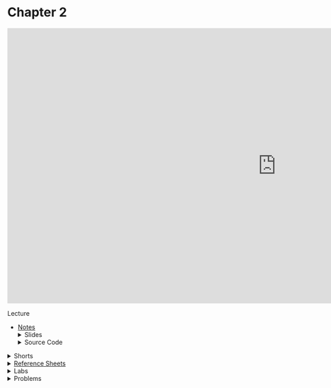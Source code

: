 # Chapter 2

<iframe width="1214" height="622" src="https://www.youtube.com/embed/8PrOp9t0PyQ" frameborder="0" allow="accelerometer; autoplay; clipboard-write; encrypted-media; gyroscope; picture-in-picture" allowfullscreen></iframe>


Lecture  
<ul>
  <li><a href="https://cs50.harvard.edu/ap/2021/curriculum/x/notes/2/">Notes</a></li>
  <details><summary>Slides</summary>
  <ul>
    <li><a href="https://docs.google.com/presentation/d/1BPOm4VNOmlOLKzwOHPYR3FXEXLiJbOW3MSKdp1wMNnk/edit?usp=sharing">Google Slides</a></li>
    <li><a href="https://cdn.cs50.net/2019/fall/lectures/2/lecture2.pdf">PDF</a></li>
  </ul>
  </details>
  <details><summary>Source Code</summary>
  <ul>
    <li><a href="https://cdn.cs50.net/2019/fall/lectures/2/src2/">Index</a></li>
    <li><a href="https://cdn.cs50.net/2019/fall/lectures/2/src2.pdf">PDF</a></li>
    <li><a href="https://cdn.cs50.net/2019/fall/lectures/2/src2.zip">Zip</a></li>
  </ul>
  </details>
</ul>   

<details>  
  <summary>Shorts</summary>
  <ul>
    <li><a href="https://www.youtube.com/embed/b7-0sb-DV84">Functions</a></li>
    <li><a href="https://www.youtube.com/embed/mISkNAfWl8k">Arrays</a></li>
    <li><a href="https://www.youtube.com/embed/AI6Ccfno6Pk">Command Line Arguments</a></li>
    <li><a href="https://www.youtube.com/embed/GiFbdVGjF9I">Variables and Scope</a></li>
   </ul>
</details>

<details>  
  <summary><a href="\ap\assets\pdfs\ch2_ref_sheets.pdf">Reference Sheets</a></summary>
  <ul>
    <li><a href="\ap\assets\pdfs\compiling.pdf">Compiling</a></li>
    <li><a href="\ap\assets\pdfs\bugs_and_debugging.pdf">Bugs and Debugging</a></li>
    <li><a href="\ap\assets\pdfs\arrays_and_strings.pdf">Arrays and Strings</a></li>
    <li><a href="\ap\assets\pdfs\command-line_interaction.pdf">Command-Line Interaction</a></li>
    <li><a href="\ap\assets\pdfs\typecasting.pdf">Typecasting</a></li>
    <li><a href="\ap\assets\pdfs\exit_codes.pdf">Exit Codes</a></li>
  </ul>
</details>

<details>  
  <summary>Labs</summary>
  <ul>
    <li><a href="https://lab.cs50.io/candib80/cs50labs/c/shining/">Shining</a></li>
    <li><a href="https://lab.cs50.io/candib80/cs50labs/c/arrayCountdown/">Array Countdown</a></li>
    <li><a href="https://lab.cs50.io/candib80/cs50labs/c/garbage/">Garbage Values</a></li>
    <li><a href="https://lab.cs50.io/candib80/cs50labs/c/oldFriends/">Old Friends</a></li>
  </ul>
</details>

<details>  
  <summary>Problems</summary>
  <ul>
    <li><a href="https://cs50.harvard.edu/ap/2021/curriculum/x/psets/2/readability/">Readability</a></li>
    <li><a href="https://cs50.harvard.edu/ap/2021/curriculum/x/psets/2/caesar/">Caesar</a>, for those less comfortable</li>
    <li><a href="https://cs50.harvard.edu/ap/2021/curriculum/x/psets/2/substitution/">Substitution</a>, for those more comfortable</li>
  </ul>
</details>